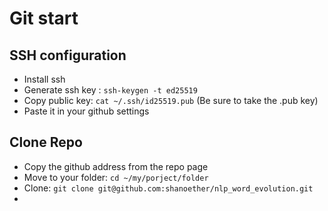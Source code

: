 # Git start


## SSH configuration

- Install ssh
- Generate ssh key : `ssh-keygen -t ed25519`
- Copy public key: `cat ~/.ssh/id25519.pub` (Be sure to take the .pub key)
- Paste it in your github settings


## Clone Repo

- Copy the github address from the repo page
- Move to your folder: `cd ~/my/porject/folder`
- Clone: `git clone git@github.com:shanoether/nlp_word_evolution.git`
-
